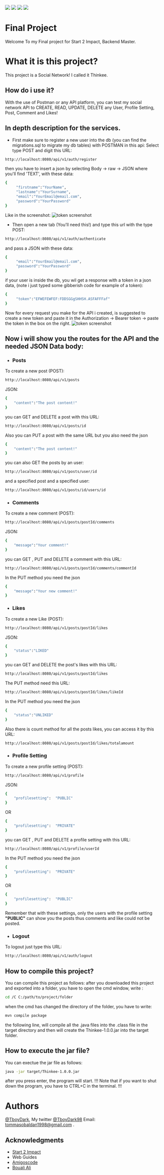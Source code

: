 ![](https://img.shields.io/badge/Project%20Manager-Maven-blue?style=for-the-badge&logo=apachemaven)
![](https://img.shields.io/badge/Authentication-JWT-blue?style=for-the-badge&logo=jwt)
![](https://img.shields.io/github/languages/top/TboyDark/FinalProject?style=for-the-badge)
![](https://img.shields.io/badge/Framework-Spring%20boot-blue?style=for-the-badge&logo=springboot)
# Final Project

Welcome To my Final project for Start 2 Impact, Backend Master.


# What it is this project?

This project is a Social Network! I called it Thinkee.

## How do i use it?

With the use of Postman or any API platform, you can test my social network API to CREATE, READ, UPDATE, DELETE
any User, Profile Setting, Post, Comment and Likes!

## In depth description for the services.
- First make sure to register a new user into the db (you can find the migrations.sql to migrate my db tables) with POSTMAN in this api:
Select type POST and digit this URL:
``` bash
http://localhost:8080/api/v1/auth/register
```
then you have to insert a json by selecting Body -> raw -> JSON where you'll find 'TEXT', with these data:
``` bash
{
	 "firstname":"YourName",
	 "lastname":"YourSurname",
	 "email":"YourEmail@email.com",
	 "password":"YourPassword"
}
```
Like in the screenshot:
![](screenshots/json.png?raw=true "token screenshot")
- Then open a new tab (You'll need this!) and type this url with the type POST:
``` bash
http://localhost:8080/api/v1/auth/authenticate
```
and pass a JSON with these data:
``` bash
{ 
	 "email":"YourEmail@email.com",
	 "password":"YourPassword"
}
```
if your user is inside the db, you wil get a response with a token in a json data,
(note i just typed some gibberish code for example of a token):
``` bash
{ 
	 "token":"EFWEFEWFEF:FDDSGGgSHHSH.ASFAFFFaf"
}
```
Now for every request you make for the API i created, is suggested to create a new token and paste it in the 
Authorization -> Bearer token -> paste the token in the box on the right.
![](screenshots/token.png?raw=true "token screenshot")

## Now i will show you the routes for the API and the needed JSON Data body:
- ### Posts
To create a new post (POST):
``` bash
http://localhost:8080/api/v1/posts
```
JSON:
``` bash
{
	"content":"The post content!"
}
```
you can GET and DELETE a post with this URL:

``` bash
http://localhost:8080/api/v1/posts/id
```
Also you can PUT a post with the same URL but you also need the json
``` bash
{
	"content":"The post content!"
}
```
you can also GET the posts by an user:
``` bash
http://localhost:8080/api/v1/posts/user/id
```
and a specified post and a specified user:
``` bash
http://localhost:8080/api/v1/posts/id/users/id
```
- ### Comments
To create a new comment (POST):
``` bash
http://localhost:8080/api/v1/posts/postId/comments
```
JSON:
``` bash
{
	"message":"Your comment!"
}
```
you can GET , PUT and DELETE a comment with this URL:

``` bash
http://localhost:8080/api/v1/posts/postId/comments/commentId
```
In the PUT method you need the json
``` bash
{
	"message":"Your new comment!"
}
```
- ### Likes

To create a new Like (POST):
``` bash
http://localhost:8080/api/v1/posts/postId/likes
```
JSON:
``` bash
{
	"status":"LIKED"
}
```
you can GET and DELETE the post's likes with this URL:

``` bash
http://localhost:8080/api/v1/posts/postId/likes
```
The PUT method need this URL:
``` bash
http://localhost:8080/api/v1/posts/postId/likes/likeId
```

In the PUT  method you need the json
``` bash
{
	"status":"UNLIKED"
}
```
Also there is count method for all the posts likes, you can access it by this URL:
``` bash
http://localhost:8080/api/v1/posts/postId/likes/totalamount
```
- ### Profile Setting
To create a new profile setting (POST):
``` bash
http://localhost:8080/api/v1/profile
```
JSON:
``` bash
{
	"profilesetting":  "PUBLIC"
}
```
OR
``` bash
{
	"profilesetting":  "PRIVATE"
}
```
you can GET , PUT and DELETE a profile setting with this URL:

``` bash
http://localhost:8080/api/v1/profile/userId
```
In the PUT method you need the json
``` bash
{
	"profilesetting":  "PRIVATE"
}
```
OR
``` bash
{
	"profilesetting":  "PUBLIC"
}
```
Remember that with these settings, only the users with the profile setting **"PUBLIC"** can show you the posts thus comments and like could not be posted.

- ### Logout

To logout just type this URL:
``` bash
http://localhost:8080/api/v1/auth/logout
```

## How to compile this project?

You can compile this project as follows: after you downloaded this project and exported into a folder, you have to open the cmd window, write :
``` bash
cd /C C:/path/to/project/folder
```
when the cmd has changed the directory of the folder, you have to write:
``` bash
mvn compile package
```
the following line, will compile all the .java files into the .class file in the target directory and then will create the Thinkee-1.0.0.jar into the target folder.

## How to execute the jar file?

You can exectue the jar file as follows:
``` bash
java -jar target/Thinkee-1.0.0.jar
```
after you press enter, the program will start.
!!! Note that if you want to shut down the program, you have to CTRL+C in the terminal. !!!


# Authors

[@TboyDark](https://github.com/TboyDark), My twitter [@TboyDark98](https://twitter.com/TboyDark98) Email: tommasobaldan1998@gmail.com .

## Acknowledgments
- [Start 2 Impact](https://www.start2impact.it/)
- Web Guides
- [Amigoscode](https://www.youtube.com/@amigoscode)
- [Bouali Ali](https://www.youtube.com/@BoualiAli)
